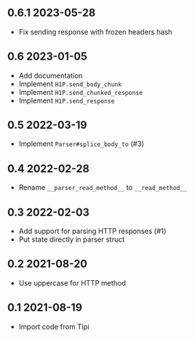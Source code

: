 ## 0.6.1 2023-05-28

- Fix sending response with frozen headers hash

## 0.6 2023-01-05

- Add documentation
- Implement `H1P.send_body_chunk`
- Implement `H1P.send_chunked_response`
- Implement `H1P.send_response`

## 0.5 2022-03-19

- Implement `Parser#splice_body_to` (#3)

## 0.4 2022-02-28

- Rename `__parser_read_method__` to `__read_method__`

## 0.3 2022-02-03

- Add support for parsing HTTP responses (#1)
- Put state directly in parser struct

## 0.2 2021-08-20

- Use uppercase for HTTP method

## 0.1 2021-08-19

- Import code from Tipi

